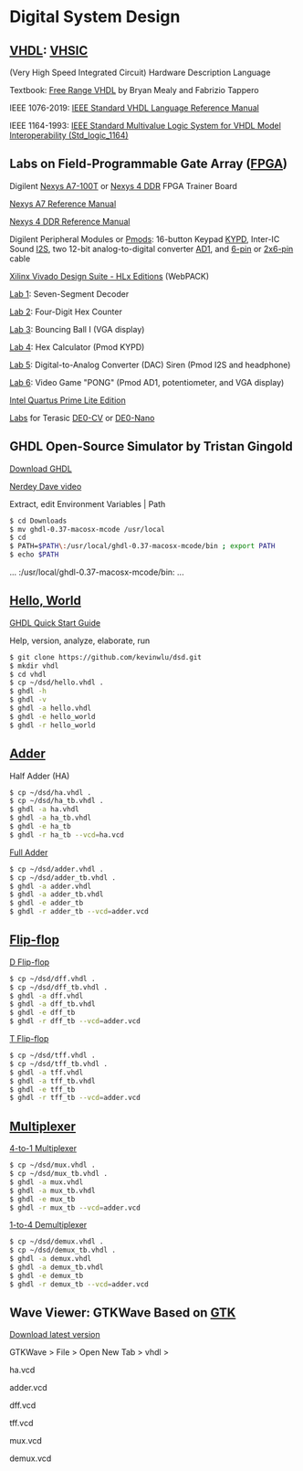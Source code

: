 # Digital System Design

## [VHDL](https://en.wikipedia.org/wiki/VHDL): [VHSIC](https://en.wikipedia.org/wiki/VHSIC) 
(Very High Speed Integrated Circuit) Hardware Description Language

Textbook: [Free Range VHDL](http://freerangefactory.org/pdf/df344hdh4h8kjfh3500ft2/free_range_vhdl.pdf) 
by Bryan Mealy and Fabrizio Tappero

IEEE 1076-2019: [IEEE Standard VHDL Language Reference Manual](https://standards.ieee.org/standard/1076-2019.html)

IEEE 1164-1993: [IEEE Standard Multivalue Logic System for VHDL Model Interoperability (Std_logic_1164)](https://standards.ieee.org/standard/1164-1993.html)

## Labs on Field-Programmable Gate Array ([FPGA](https://en.wikipedia.org/wiki/Field-programmable_gate_array))

Digilent [Nexys A7-100T](https://store.digilentinc.com/nexys-a7-fpga-trainer-board-recommended-for-ece-curriculum) 
or [Nexys 4 DDR](https://store.digilentinc.com/nexys-4-ddr-artix-7-fpga-trainer-board-recommended-for-ece-curriculum) 
FPGA Trainer Board 

[Nexys A7 Reference Manual](https://reference.digilentinc.com/reference/programmable-logic/nexys-a7/reference-manual)

[Nexys 4 DDR Reference Manual](https://reference.digilentinc.com/reference/programmable-logic/nexys-4-ddr/reference-manual)

Digilent Peripheral Modules or [Pmods](https://store.digilentinc.com/pmod-modules-connectors/): 
16-button Keypad [KYPD](https://store.digilentinc.com/pmod-kypd-16-button-keypad/), 
Inter-IC Sound [I2S](https://store.digilentinc.com/pmod-i2s2-stereo-audio-input-and-output/), 
two 12-bit analog-to-digital converter [AD1](https://store.digilentinc.com/pmod-ad1-two-12-bit-a-d-inputs/), 
and [6-pin](https://store.digilentinc.com/pmod-cable-kit-6-pin/) 
or [2x6-pin](https://store.digilentinc.com/2x6-pin-pmod-cable/) cable

[Xilinx Vivado Design Suite - HLx Editions](https://www.xilinx.com/products/design-tools/vivado.html) (WebPACK)

[Lab 1](https://github.com/kevinwlu/dsd/tree/master/Nexys-A7/Lab-1): Seven-Segment Decoder

[Lab 2](https://github.com/kevinwlu/dsd/tree/master/Nexys-A7/Lab-2): Four-Digit Hex Counter

[Lab 3](https://github.com/kevinwlu/dsd/tree/master/Nexys-A7/Lab-3): Bouncing Ball I (VGA display)

[Lab 4](https://github.com/kevinwlu/dsd/tree/master/Nexys-A7/Lab-4): Hex Calculator (Pmod KYPD)

[Lab 5](https://github.com/kevinwlu/dsd/tree/master/Nexys-A7/Lab-5): Digital-to-Analog Converter (DAC) Siren 
(Pmod I2S and headphone)

[Lab 6](https://github.com/kevinwlu/dsd/tree/master/Nexys-A7/Lab-6): Video Game "PONG" (Pmod AD1, potentiometer, 
and VGA display)

[Intel Quartus Prime Lite Edition](https://www.intel.com/content/www/us/en/software/programmable/quartus-prime/overview.html)

[Labs](https://github.com/kevinwlu/dsd/tree/master/DE0-CV) for 
Terasic [DE0-CV](https://www.terasic.com.tw/cgi-bin/page/archive.pl?Language=English&CategoryNo=163&No=921)
or [DE0-Nano](http://www.terasic.com.tw/cgi-bin/page/archive.pl?Language=English&No=593) 

## GHDL Open-Source Simulator by Tristan Gingold

[Download GHDL](https://github.com/ghdl/ghdl/releases)

[Nerdey Dave video](https://www.youtube.com/watch?v=dvLeDNbXfFw)

Extract, edit Environment Variables | Path
```sh
$ cd Downloads
$ mv ghdl-0.37-macosx-mcode /usr/local
$ cd
$ PATH=$PATH\:/usr/local/ghdl-0.37-macosx-mcode/bin ; export PATH
$ echo $PATH
```
... :/usr/local/ghdl-0.37-macosx-mcode/bin: ...

## [Hello, World](https://en.wikipedia.org/wiki/%22Hello,_World!%22_program)

[GHDL Quick Start Guide](https://ghdl.readthedocs.io/en/latest/using/QuickStartGuide.html)

Help, version, analyze, elaborate, run
```sh
$ git clone https://github.com/kevinwlu/dsd.git
$ mkdir vhdl
$ cd vhdl
$ cp ~/dsd/hello.vhdl .
$ ghdl -h
$ ghdl -v
$ ghdl -a hello.vhdl
$ ghdl -e hello_world
$ ghdl -r hello_world
```
## [Adder](https://en.wikipedia.org/wiki/Adder_(electronics))

Half Adder (HA)
```sh
$ cp ~/dsd/ha.vhdl .
$ cp ~/dsd/ha_tb.vhdl .
$ ghdl -a ha.vhdl
$ ghdl -a ha_tb.vhdl
$ ghdl -e ha_tb
$ ghdl -r ha_tb --vcd=ha.vcd
```
[Full Adder](http://ghdl.free.fr/ghdl/A-full-adder.html)
```sh
$ cp ~/dsd/adder.vhdl .
$ cp ~/dsd/adder_tb.vhdl .
$ ghdl -a adder.vhdl
$ ghdl -a adder_tb.vhdl
$ ghdl -e adder_tb
$ ghdl -r adder_tb --vcd=adder.vcd
```
## [Flip-flop](https://en.wikipedia.org/wiki/Flip-flop_(electronics))

[D Flip-flop](https://electronicstopper.blogspot.com/2017/07/d-flip-flop-in-vhdl-with-testbench.html)
```sh
$ cp ~/dsd/dff.vhdl .
$ cp ~/dsd/dff_tb.vhdl .
$ ghdl -a dff.vhdl
$ ghdl -a dff_tb.vhdl
$ ghdl -e dff_tb
$ ghdl -r dff_tb --vcd=adder.vcd
```
[T Flip-flop](https://electronicstopper.blogspot.com/2017/07/t-flip-flop-in-vhdl-with-testbench.html)
```sh
$ cp ~/dsd/tff.vhdl .
$ cp ~/dsd/tff_tb.vhdl .
$ ghdl -a tff.vhdl
$ ghdl -a tff_tb.vhdl
$ ghdl -e tff_tb
$ ghdl -r tff_tb --vcd=adder.vcd
```
## [Multiplexer](https://en.wikipedia.org/wiki/Multiplexer)

[4-to-1 Multiplexer](https://allaboutfpga.com/vhdl-4-to-1-mux-multiplexer)
```sh
$ cp ~/dsd/mux.vhdl .
$ cp ~/dsd/mux_tb.vhdl .
$ ghdl -a mux.vhdl
$ ghdl -a mux_tb.vhdl
$ ghdl -e mux_tb
$ ghdl -r mux_tb --vcd=adder.vcd
```
[1-to-4 Demultiplexer](https://allaboutfpga.com/vhdl-code-for-1-to-4-demux)
```sh
$ cp ~/dsd/demux.vhdl .
$ cp ~/dsd/demux_tb.vhdl .
$ ghdl -a demux.vhdl
$ ghdl -a demux_tb.vhdl
$ ghdl -e demux_tb
$ ghdl -r demux_tb --vcd=adder.vcd
```
## Wave Viewer: GTKWave Based on [GTK](https://en.wikipedia.org/wiki/GTK)

[Download latest version](https://sourceforge.net/projects/gtkwave/files/)

GTKWave > File > Open New Tab > vhdl >

ha.vcd

adder.vcd

dff.vcd

tff.vcd

mux.vcd

demux.vcd
